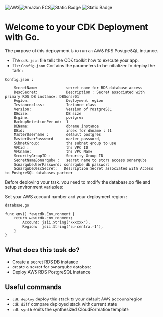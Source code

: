 ![AWS](https://img.shields.io/badge/AWS-%23FF9900.svg?style=for-the-badge&logo=amazon-aws&logoColor=white)![Amazon ECS](https://img.shields.io/static/v1?style=for-the-badge&message=Amazon+ECS&color=222222&logo=Amazon+ECS&logoColor=FF9900&label=)![Static Badge](https://img.shields.io/badge/Go-v1.21-blue:) ![Static Badge](https://img.shields.io/badge/AWS_CDK-v2.96.2-blue:)


# Welcome to your CDK Deployment with Go.

The purpose of this deployment is to run an AWS RDS PostgreSQL instance.


* The `cdk.json` file tells the CDK toolkit how to execute your app.
* The `Config.json` Contains the parameters to be initialized to deploy the task :
```
Config.json :

    SecretName:             secret name for RDS database access
	DescSecret:		        Description : Secret associated with primary RDS DB instance: DBSonar01
	Region:                 Deployment region
	Instanceclass:          Instance class
	Version:		        Version of PostgreSQL
	DBsize:			        DB size
	Engine:                 postgres
	BackupRetentionPeriod:  1
	DBName:                 dbname instance
	DBid:                   index for dbname : 01
	MasterUsername :        default postgres
	MasterUserPassword:     master password,
	SubnetGroup:            the subnet group to use
	VPCid :                 the VPC ID
	VPCname:                the VPC Name
	SecurityGroupID :       Security Group ID
	SecretNameSonarqube :   secret name to store access sonarqube
	SonarqubeUserPassword: sonarqube db password
	SonarqubeDescSecret:   Description Secret associated with Access to PostgreSQL databases partner
```    

Before deploying your task, you need to modify the database.go file and setup environment variables: 

Set your AWS account number and your deployment region :

```
database.go

func env() *awscdk.Environment {
	return &awscdk.Environment{
		Account: jsii.String("xxxxxx"),
		Region:  jsii.String("eu-central-1"),
	}
}
``` 

## What does this task do?

- Create a secret RDS DB instance
- create a secret for sonarqube database
- Deploy AWS RDS PostgreSQL instance

## Useful commands

 * `cdk deploy`      deploy this stack to your default AWS account/region
 * `cdk diff`        compare deployed stack with current state
 * `cdk synth`       emits the synthesized CloudFormation template

